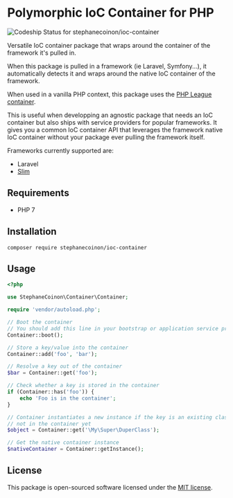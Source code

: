 # Polymorphic IoC Container for PHP

![Codeship Status for stephanecoinon/ioc-container](https://app.codeship.com/projects/81270d00-65ae-0135-dc38-623163ca562f/status?branch=master)

Versatile IoC container package that wraps around the container of the framework it's pulled in.

When this package is pulled in a framework (ie Laravel, Symfony...), it automatically detects it and wraps around the native IoC container of the framework.

When used in a vanilla PHP context, this package uses the [PHP League container](http://container.thephpleague.com).

This is useful when developping an agnostic package that needs an IoC container but also ships with service providers for popular frameworks. It gives you a common IoC container API that leverages the framework native IoC container without your package ever pulling the framework itself.

Frameworks currently supported are:
- Laravel
- [Slim](https://www.slimframework.com)

## Requirements

- PHP 7

## Installation

```
composer require stephanecoinon/ioc-container
```

## Usage

```php
<?php

use StephaneCoinon\Container\Container;

require 'vendor/autoload.php';

// Boot the container
// You should add this line in your bootstrap or application service provider
Container::boot();

// Store a key/value into the container
Container::add('foo', 'bar');

// Resolve a key out of the container
$bar = Container::get('foo');

// Check whether a key is stored in the container
if (Container::has('foo')) {
    echo 'Foo is in the container';
}

// Container instantiates a new instance if the key is an existing class that's
// not in the container yet
$object = Container::get('\My\Super\DuperClass');

// Get the native container instance
$nativeContainer = Container::getInstance();
```

## License

This package is open-sourced software licensed under the [MIT license](https://opensource.org/licenses/MIT).
